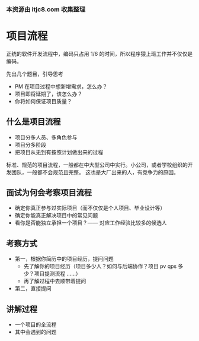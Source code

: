 ### 本资源由 itjc8.com 收集整理
# 项目流程

正统的软件开发流程中，编码只占用 1/6 的时间，所以程序猿上班工作并不仅仅是编码。

先出几个题目，引导思考

- PM 在项目过程中想新增需求，怎么办？
- 项目即将延期了，该怎么办？
- 你将如何保证项目质量？

## 什么是项目流程

- 项目分多人员、多角色参与
- 项目分多阶段
- 把项目从无到有按照计划做出来的过程

标准、规范的项目流程，一般都在中大型公司中实行。小公司，或者学校组织的开发团队，一般都不会规范且完整。
这也是大厂出来的人，有竞争力的原因。

## 面试为何会考察项目流程

- 确定你真正参与过实际项目（而不仅仅是个人项目、毕业设计等）
- 确定你能真正解决项目中的常见问题
- 看你是否能独立承担一个项目？—— 对应工作经验比较多的候选人

## 考察方式

- 第一，根据你简历中的项目经历，提问问题
    - 先了解你的项目经历（项目多少人？如何与后端协作？项目 pv qps 多少？项目提测流程 ……）
    - 再了解过程中去顺带着提问
- 第二，直接提问

## 讲解过程

- 一个项目的全流程
- 其中会遇到的问题
